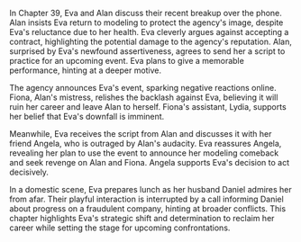In Chapter 39, Eva and Alan discuss their recent breakup over the phone. Alan insists Eva return to modeling to protect the agency's image, despite Eva's reluctance due to her health. Eva cleverly argues against accepting a contract, highlighting the potential damage to the agency's reputation. Alan, surprised by Eva's newfound assertiveness, agrees to send her a script to practice for an upcoming event. Eva plans to give a memorable performance, hinting at a deeper motive.

The agency announces Eva's event, sparking negative reactions online. Fiona, Alan's mistress, relishes the backlash against Eva, believing it will ruin her career and leave Alan to herself. Fiona's assistant, Lydia, supports her belief that Eva's downfall is imminent.

Meanwhile, Eva receives the script from Alan and discusses it with her friend Angela, who is outraged by Alan's audacity. Eva reassures Angela, revealing her plan to use the event to announce her modeling comeback and seek revenge on Alan and Fiona. Angela supports Eva's decision to act decisively.

In a domestic scene, Eva prepares lunch as her husband Daniel admires her from afar. Their playful interaction is interrupted by a call informing Daniel about progress on a fraudulent company, hinting at broader conflicts. This chapter highlights Eva's strategic shift and determination to reclaim her career while setting the stage for upcoming confrontations.